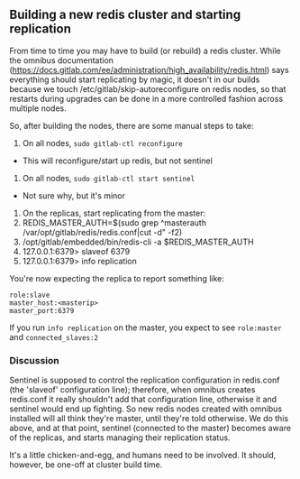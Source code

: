 ## Building a new redis cluster and starting replication

From time to time you may have to build (or rebuild) a redis cluster.  While the omnibus documentation (https://docs.gitlab.com/ee/administration/high_availability/redis.html) says everything should start replicating by magic, it doesn't in our builds because we touch /etc/gitlab/skip-autoreconfigure on redis nodes, so that restarts during upgrades can be done in a more controlled fashion across multiple nodes.

So, after building the nodes, there are some manual steps to take:

1. On all nodes, `sudo gitlab-ctl reconfigure`
  * This will reconfigure/start up redis, but not sentinel
1. On all nodes, `sudo gitlab-ctl start sentinel`
  * Not sure why, but it's minor
1. On the replicas, start replicating from the master:
  1. REDIS_MASTER_AUTH=$(sudo grep ^masterauth /var/opt/gitlab/redis/redis.conf|cut -d\" -f2)
  1. /opt/gitlab/embedded/bin/redis-cli -a $REDIS_MASTER_AUTH
  1. 127.0.0.1:6379> slaveof <master ip> 6379
  1. 127.0.0.1:6379> info replication

You're now expecting the replica to report something like:
```
role:slave
master_host:<masterip>
master_port:6379
```

If you run `info replication` on the master, you expect to see `role:master` and `connected_slaves:2`

### Discussion
Sentinel is supposed to control the replication configuration in redis.conf (the 'slaveof' configuration line); therefore, when omnibus creates redis.conf it really shouldn't add that configuration line, otherwise it and sentinel would end up fighting.  So new redis nodes created with omnibus installed will all think they're master, until they're told otherwise.  We do this above, and at that point, sentinel (connected to the master) becomes aware of the replicas, and starts managing their replication status.

It's a little chicken-and-egg, and humans need to be involved.  It should, however, be one-off at cluster build time.
